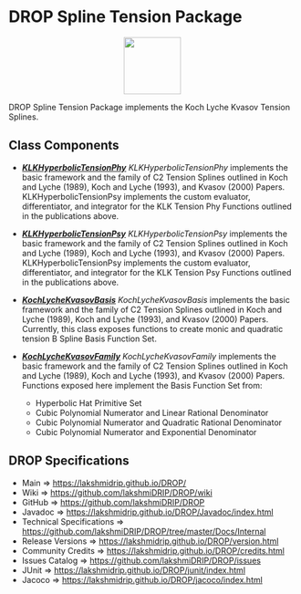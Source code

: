 # DROP Spline Tension Package

<p align="center"><img src="https://github.com/lakshmiDRIP/DROP/blob/master/DRIP_Logo.gif?raw=true" width="100"></p>

DROP Spline Tension Package implements the Koch Lyche Kvasov Tension Splines.


## Class Components

 * [***KLKHyperbolicTensionPhy***](https://github.com/lakshmiDRIP/DROP/tree/master/src/main/java/org/drip/spline/tension/KLKHyperbolicTensionPhy.java)
 <i>KLKHyperbolicTensionPhy</i> implements the basic framework and the family of C2 Tension Splines outlined
 in Koch and Lyche (1989), Koch and Lyche (1993), and Kvasov (2000) Papers. KLKHyperbolicTensionPsy
 implements the custom evaluator, differentiator, and integrator for the KLK Tension Phy Functions outlined
 in the publications above.

 * [***KLKHyperbolicTensionPsy***](https://github.com/lakshmiDRIP/DROP/tree/master/src/main/java/org/drip/spline/tension/KLKHyperbolicTensionPsy.java)
 <i>KLKHyperbolicTensionPsy</i> implements the basic framework and the family of C2 Tension Splines outlined
 in Koch and Lyche (1989), Koch and Lyche (1993), and Kvasov (2000) Papers. KLKHyperbolicTensionPsy
 implements the custom evaluator, differentiator, and integrator for the KLK Tension Psy Functions outlined
 in the publications above.

 * [***KochLycheKvasovBasis***](https://github.com/lakshmiDRIP/DROP/tree/master/src/main/java/org/drip/spline/tension/KochLycheKvasovBasis.java)
 <i>KochLycheKvasovBasis</i> implements the basic framework and the family of C2 Tension Splines outlined in
 Koch and Lyche (1989), Koch and Lyche (1993), and Kvasov (2000) Papers. Currently, this class exposes
 functions to create monic and quadratic tension B Spline Basis Function Set.

 * [***KochLycheKvasovFamily***](https://github.com/lakshmiDRIP/DROP/tree/master/src/main/java/org/drip/spline/tension/KochLycheKvasovFamily.java)
 <i>KochLycheKvasovFamily</i> implements the basic framework and the family of C2 Tension Splines outlined in Koch
 and Lyche (1989), Koch and Lyche (1993), and Kvasov (2000) Papers. Functions exposed here implement the
 Basis Function Set from:
 	* Hyperbolic Hat Primitive Set
 	* Cubic Polynomial Numerator and Linear Rational Denominator
 	* Cubic Polynomial Numerator and Quadratic Rational Denominator
 	* Cubic Polynomial Numerator and Exponential Denominator


## DROP Specifications

 * Main                     => https://lakshmidrip.github.io/DROP/
 * Wiki                     => https://github.com/lakshmiDRIP/DROP/wiki
 * GitHub                   => https://github.com/lakshmiDRIP/DROP
 * Javadoc                  => https://lakshmidrip.github.io/DROP/Javadoc/index.html
 * Technical Specifications => https://github.com/lakshmiDRIP/DROP/tree/master/Docs/Internal
 * Release Versions         => https://lakshmidrip.github.io/DROP/version.html
 * Community Credits        => https://lakshmidrip.github.io/DROP/credits.html
 * Issues Catalog           => https://github.com/lakshmiDRIP/DROP/issues
 * JUnit                    => https://lakshmidrip.github.io/DROP/junit/index.html
 * Jacoco                   => https://lakshmidrip.github.io/DROP/jacoco/index.html
